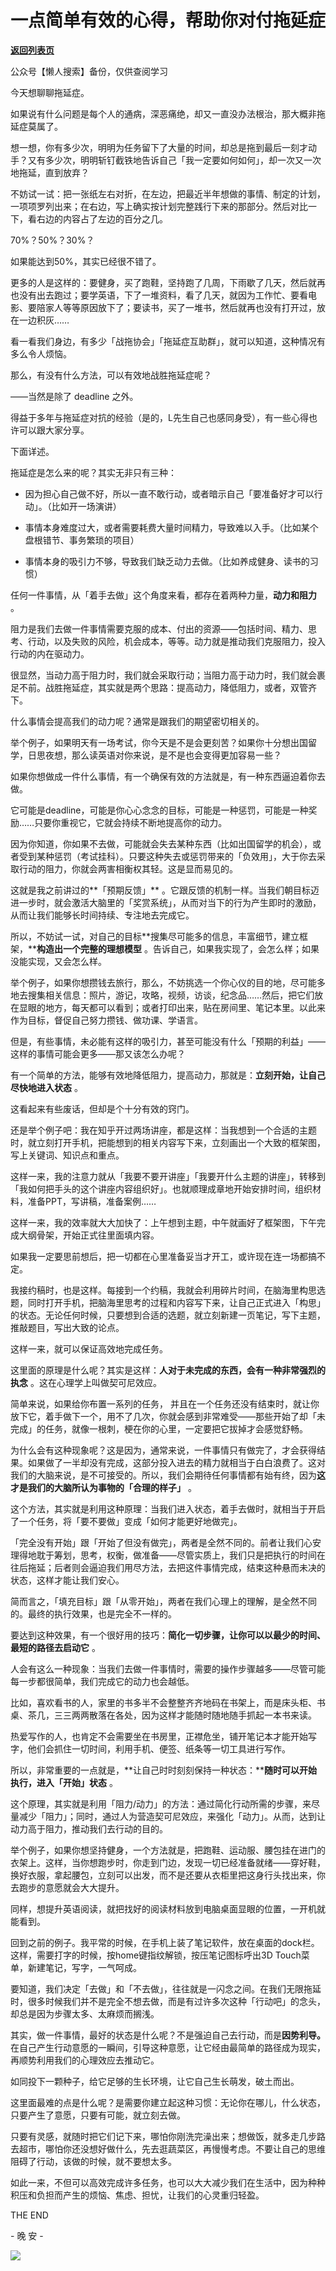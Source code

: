 # 一点简单有效的心得，帮助你对付拖延症

[**返回列表页**](/gzh/L先生说)

公众号【懒人搜索】备份，仅供查阅学习

今天想聊聊拖延症。

  

如果说有什么问题是每个人的通病，深恶痛绝，却又一直没办法根治，那大概非拖延症莫属了。

  

想一想，你有多少次，明明为任务留下了大量的时间，却总是拖到最后一刻才动手？又有多少次，明明斩钉截铁地告诉自己「我一定要如何如何」，却一次又一次地拖延，直到放弃？

  

不妨试一试：把一张纸左右对折，在左边，把最近半年想做的事情、制定的计划，一项项罗列出来；在右边，写上确实按计划完整践行下来的那部分。然后对比一下，看右边的内容占了左边的百分之几。

  

70%？50%？30%？

如果能达到50%，其实已经很不错了。

  

更多的人是这样的：要健身，买了跑鞋，坚持跑了几周，下雨歇了几天，然后就再也没有出去跑过；要学英语，下了一堆资料，看了几天，就因为工作忙、要看电影、要陪家人等等原因放下了；要读书，买了一堆书，然后就再也没有打开过，放在一边积灰……

  

看一看我们身边，有多少「战拖协会」「拖延症互助群」，就可以知道，这种情况有多么令人烦恼。

  

那么，有没有什么方法，可以有效地战胜拖延症呢？

——当然是除了 deadline 之外。

  

得益于多年与拖延症对抗的经验（是的，L先生自己也感同身受），有一些心得也许可以跟大家分享。

  

下面详述。

  

拖延症是怎么来的呢？其实无非只有三种：

  

  * 因为担心自己做不好，所以一直不敢行动，或者暗示自己「要准备好才可以行动」。（比如开一场演讲）

  * 事情本身难度过大，或者需要耗费大量时间精力，导致难以入手。（比如某个盘根错节、事务繁琐的项目）

  * 事情本身的吸引力不够，导致我们缺乏动力去做。（比如养成健身、读书的习惯）

  

任何一件事情，从「着手去做」这个角度来看，都存在着两种力量，**动力和阻力** 。

  

阻力是我们去做一件事情需要克服的成本、付出的资源——包括时间、精力、思考、行动，以及失败的风险，机会成本，等等。动力就是推动我们克服阻力，投入行动的内在驱动力。

  

很显然，当动力高于阻力时，我们就会采取行动；当阻力高于动力时，我们就会裹足不前。战胜拖延症，其实就是两个思路：提高动力，降低阻力，或者，双管齐下。

  

什么事情会提高我们的动力呢？通常是跟我们的期望密切相关的。

  

举个例子，如果明天有一场考试，你今天是不是会更刻苦？如果你十分想出国留学，日思夜想，那么读英语对你来说，是不是也会变得更加容易一些？

  

如果你想做成一件什么事情，有一个确保有效的方法就是，有一种东西逼迫着你去做。

  

它可能是deadline，可能是你心心念念的目标，可能是一种惩罚，可能是一种奖励……只要你重视它，它就会持续不断地提高你的动力。

  

因为你知道，你如果不去做，可能就会失去某种东西（比如出国留学的机会），或者受到某种惩罚（考试挂科）。只要这种失去或惩罚带来的「负效用」，大于你去采取行动的阻力，你就会两害相衡权其轻。这是显而易见的。

  

这就是我之前讲过的**「预期反馈」**
。它跟反馈的机制一样。当我们朝目标迈进一步时，就会激活大脑里的「奖赏系统」，从而对当下的行为产生即时的激励，从而让我们能够长时间持续、专注地去完成它。

  

所以，不妨试一试，对自己的目标**搜集尽可能多的信息，丰富细节，建立框架，****构造出一个完整的理想模型**
。告诉自己，如果我实现了，会怎么样；如果没能实现，又会怎么样。

  

举个例子，如果你想攒钱去旅行，那么，不妨挑选一个你心仪的目的地，尽可能多地去搜集相关信息：照片，游记，攻略，视频，访谈，纪念品……然后，把它们放在显眼的地方，每天都可以看到；或者打印出来，贴在房间里、笔记本里。以此来作为目标，督促自己努力攒钱、做功课、学语言。

  

但是，有些事情，未必能有这样的吸引力，甚至可能没有什么「预期的利益」——这样的事情可能会更多——那又该怎么办呢？

  

有一个简单的方法，能够有效地降低阻力，提高动力，那就是：**立刻开始，让自己尽快地进入状态** 。

  

这看起来有些废话，但却是个十分有效的窍门。

  

还是举个例子吧：我在知乎开过两场讲座，都是这样：当我想到一个合适的主题时，就立刻打开手机，把能想到的相关内容写下来，立刻画出一个大致的框架图，写上关键词、知识点和重点。

  

这样一来，我的注意力就从「我要不要开讲座」「我要开什么主题的讲座」，转移到「我如何把手头的这个讲座内容组织好」。也就顺理成章地开始安排时间，组织材料，准备PPT，写讲稿，准备案例……

  

这样一来，我的效率就大大加快了：上午想到主题，中午就画好了框架图，下午完成大纲骨架，开始正式往里面填内容。

  

如果我一定要思前想后，把一切都在心里准备妥当才开工，或许现在连一场都搞不定。

  

我接约稿时，也是这样。每接到一个约稿，我就会利用碎片时间，在脑海里构思选题，同时打开手机，把脑海里思考的过程和内容写下来，让自己正式进入「构思」的状态。无论任何时候，只要想到合适的选题，就立刻新建一页笔记，写下主题，推敲题目，写出大致的论点。

  

这样一来，就可以保证高效地完成任务。

  

这里面的原理是什么呢？其实是这样：**人对于未完成的东西，会有一种非常强烈的执念** 。这在心理学上叫做契可尼效应。

  

简单来说，如果给你布置一系列的任务，
并且在一个任务还没有结束时，就让你放下它，着手做下一个，用不了几次，你就会感到非常难受——那些开始了却「未完成」的任务，就像一根刺，梗在你的心里，一定要把它拔掉才会感觉舒畅。

  

为什么会有这种现象呢？这是因为，通常来说，一件事情只有做完了，才会获得结果。如果做了一半却没有完成，这部分投入进去的精力就相当于白白浪费了。这对我们的大脑来说，是不可接受的。所以，我们会期待任何事情都有始有终，因为**这才是我们的大脑所认为事物的「合理的样子」**
。

  

这个方法，其实就是利用这种原理：当我们进入状态，着手去做时，就相当于开启了一个任务，将「要不要做」变成「如何才能更好地做完」。

  

「完全没有开始」跟「开始了但没有做完」，两者是全然不同的。前者让我们心安理得地耽于筹划，思考，权衡，做准备——尽管实质上，我们只是把执行的时间在往后拖延；后者则会逼迫我们用尽方法，去把这件事情完成，结束这种悬而未决的状态，这样才能让我们安心。

  

简而言之，「填充目标」跟「从零开始」，两者在我们心理上的理解，是全然不同的。最终的执行效果，也是完全不一样的。

  

要达到这种效果，有一个很好用的技巧：**简化一切步骤，让你可以以最少的时间、最短的路径去启动它** 。

  

人会有这么一种现象：当我们去做一件事情时，需要的操作步骤越多——尽管可能每一步都很简单，我们完成它的动力也会越低。

  

比如，喜欢看书的人，家里的书多半不会整整齐齐地码在书架上，而是床头柜、书桌、茶几，三三两两散落在各处，因为这样才能随时随地随手抓起一本书来读。

  

热爱写作的人，也肯定不会需要坐在书房里，正襟危坐，铺开笔记本才能开始写字，他们会抓住一切时间，利用手机、便签、纸条等一切工具进行写作。

  

所以，非常重要的一点就是，**让自己时时刻刻保持一种状态：****随时可以开始执行，进入「开始」状态** 。

  

这个原理，其实就是利用「阻力/动力」的方法：通过简化行动所需的步骤，来尽量减少「阻力」；同时，通过人为营造契可尼效应，来强化「动力」。从而，达到让动力高于阻力，推动我们去行动的目的。

  

举个例子，如果你想坚持健身，一个方法就是，把跑鞋、运动服、腰包挂在进门的衣架上。这样，当你想跑步时，你走到门边，发现一切已经准备就绪——穿好鞋，换好衣服，拿起腰包，立刻可以出发，而不是还要从衣柜里把这身行头找出来，你去跑步的意愿就会大大提升。

  

同样，想提升英语阅读，就把找好的阅读材料放到电脑桌面显眼的位置，一开机就能看到。

  

回到之前的例子。我平常的时候，在手机上装了笔记软件，放在桌面的dock栏。这样，需要打字的时候，按home键指纹解锁，按压笔记图标呼出3D
Touch菜单，新建笔记，写字，一气呵成。

  

要知道，我们决定「去做」和「不去做」，往往就是一闪念之间。在我们无限拖延时，很多时候我们并不是完全不想去做，而是有过许多次这种「行动吧」的念头，却总是因为步骤太多、太麻烦而搁浅。

  

其实，做一件事情，最好的状态是什么呢？不是强迫自己去行动，而是**因势利导。**
在自己产生行动意愿的一瞬间，引导这种意愿，让它经由最简单的路径成为现实，再顺势利用我们的心理效应去推动它。

  

如同投下一颗种子，给它足够的生长环境，让它自己生长萌发，破土而出。

  

这里面最难的点是什么呢？是需要你建立起这种习惯：无论你在哪儿，什么状态，只要产生了意愿，只要有可能，就立刻去做。

  

只要有灵感，就随时把它们记下来，哪怕你刚洗完澡出来；想做饭，就多走几步路去超市，哪怕你还没想好做什么，先去逛蔬菜区，再慢慢考虑。不要让自己的思维阻碍了行动，该做的时候，就不要想太多。

  

如此一来，不但可以高效完成许多任务，也可以大大减少我们在生活中，因为种种积压和负担而产生的烦恼、焦虑、担忧，让我们的心灵重归轻盈。

  

  

THE END

\- 晚 安 -

  

  

![](http://mmbiz.qpic.cn/mmbiz_png/yWXmuSFeCk0DPxe4qqRiaAaVKAywG6owSOaBWxh2XrIA0o19VzMtanXneiawlEE5WBxq6LQgYwbm3MfKViceIx8Og/0?wx_fmt=gif)  

  

